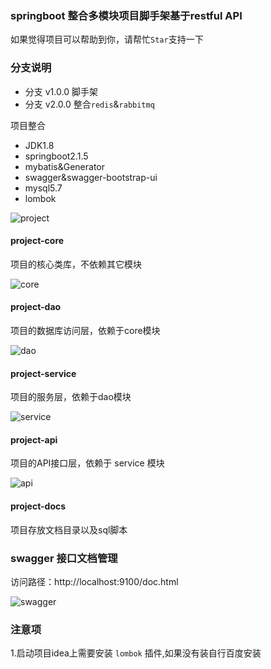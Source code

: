 ### springboot 整合多模块项目脚手架基于restful API
如果觉得项目可以帮助到你，请帮忙`Star`支持一下

### 分支说明
* 分支 v1.0.0 脚手架
* 分支 v2.0.0 整合`redis`&`rabbitmq`

项目整合
* JDK1.8
* springboot2.1.5
* mybatis&Generator
* swagger&swagger-bootstrap-ui
* mysql5.7
* lombok

![project](https://github.com/caozongpeng/github-static/blob/master/springboot-mult-modular-api/project.png)

#### project-core
项目的核心类库，不依赖其它模块

![core](https://github.com/caozongpeng/github-static/blob/master/springboot-mult-modular-api/core.png)

#### project-dao
项目的数据库访问层，依赖于core模块

![dao](https://github.com/caozongpeng/github-static/blob/master/springboot-mult-modular-api/dao.png)


#### project-service
项目的服务层，依赖于dao模块

![service](https://github.com/caozongpeng/github-static/blob/master/springboot-mult-modular-api/service.png)


#### project-api
项目的API接口层，依赖于 service 模块

![api](https://github.com/caozongpeng/github-static/blob/master/springboot-mult-modular-api/api.png)

#### project-docs
项目存放文档目录以及sql脚本

### swagger 接口文档管理

访问路径：http://localhost:9100/doc.html

![swagger](https://github.com/caozongpeng/github-static/blob/master/springboot-mult-modular-api/swagger.png)

### 注意项
1.启动项目idea上需要安装 `lombok` 插件,如果没有装自行百度安装
